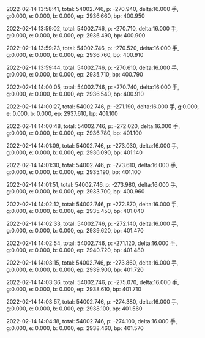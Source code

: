 2022-02-14 13:58:41, total: 54002.746, p: -270.940, delta:16.000 手, g:0.000, e: 0.000, b: 0.000, ep: 2936.660, bp: 400.950

2022-02-14 13:59:02, total: 54002.746, p: -270.710, delta:16.000 手, g:0.000, e: 0.000, b: 0.000, ep: 2936.490, bp: 400.900

2022-02-14 13:59:23, total: 54002.746, p: -270.520, delta:16.000 手, g:0.000, e: 0.000, b: 0.000, ep: 2936.760, bp: 400.910

2022-02-14 13:59:44, total: 54002.746, p: -270.610, delta:16.000 手, g:0.000, e: 0.000, b: 0.000, ep: 2935.710, bp: 400.790

2022-02-14 14:00:05, total: 54002.746, p: -270.740, delta:16.000 手, g:0.000, e: 0.000, b: 0.000, ep: 2936.540, bp: 400.910

2022-02-14 14:00:27, total: 54002.746, p: -271.190, delta:16.000 手, g:0.000, e: 0.000, b: 0.000, ep: 2937.610, bp: 401.100

2022-02-14 14:00:48, total: 54002.746, p: -272.020, delta:16.000 手, g:0.000, e: 0.000, b: 0.000, ep: 2936.780, bp: 401.100

2022-02-14 14:01:09, total: 54002.746, p: -273.030, delta:16.000 手, g:0.000, e: 0.000, b: 0.000, ep: 2936.090, bp: 401.140

2022-02-14 14:01:30, total: 54002.746, p: -273.610, delta:16.000 手, g:0.000, e: 0.000, b: 0.000, ep: 2935.190, bp: 401.100

2022-02-14 14:01:51, total: 54002.746, p: -273.980, delta:16.000 手, g:0.000, e: 0.000, b: 0.000, ep: 2933.700, bp: 400.960

2022-02-14 14:02:12, total: 54002.746, p: -272.870, delta:16.000 手, g:0.000, e: 0.000, b: 0.000, ep: 2935.450, bp: 401.040

2022-02-14 14:02:33, total: 54002.746, p: -272.140, delta:16.000 手, g:0.000, e: 0.000, b: 0.000, ep: 2939.620, bp: 401.470

2022-02-14 14:02:54, total: 54002.746, p: -271.120, delta:16.000 手, g:0.000, e: 0.000, b: 0.000, ep: 2940.720, bp: 401.480

2022-02-14 14:03:15, total: 54002.746, p: -273.860, delta:16.000 手, g:0.000, e: 0.000, b: 0.000, ep: 2939.900, bp: 401.720

2022-02-14 14:03:36, total: 54002.746, p: -275.070, delta:16.000 手, g:0.000, e: 0.000, b: 0.000, ep: 2938.610, bp: 401.710

2022-02-14 14:03:57, total: 54002.746, p: -274.380, delta:16.000 手, g:0.000, e: 0.000, b: 0.000, ep: 2938.100, bp: 401.560

2022-02-14 14:04:18, total: 54002.746, p: -274.100, delta:16.000 手, g:0.000, e: 0.000, b: 0.000, ep: 2938.460, bp: 401.570
